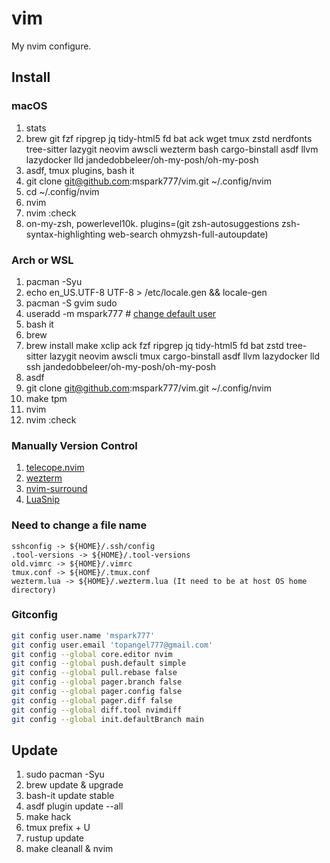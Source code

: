 # vim

My nvim configure.

## Install

### macOS

1. stats
1. brew git fzf ripgrep jq tidy-html5 fd bat ack wget tmux zstd nerdfonts tree-sitter lazygit neovim awscli wezterm bash cargo-binstall asdf llvm lazydocker lld jandedobbeleer/oh-my-posh/oh-my-posh
1. asdf, tmux plugins, bash it
1. git clone git@github.com:mspark777/vim.git ~/.config/nvim
1. cd ~/.config/nvim
1. nvim
1. nvim :check
1. on-my-zsh, powerlevel10k. plugins=(git zsh-autosuggestions zsh-syntax-highlighting web-search ohmyzsh-full-autoupdate)

### Arch or WSL

1. pacman -Syu
1. echo en_US.UTF-8 UTF-8 > /etc/locale.gen && locale-gen
1. pacman -S gvim sudo
1. useradd -m mspark777 # [change default user](https://wiki.archlinux.org/title/Install_Arch_Linux_on_WSL#Automated_installation)
1. bash it
1. brew
1. brew install make xclip ack fzf ripgrep jq tidy-html5 fd bat zstd tree-sitter lazygit neovim awscli tmux cargo-binstall asdf llvm lazydocker lld ssh jandedobbeleer/oh-my-posh/oh-my-posh
1. asdf
1. git clone git@github.com:mspark777/vim.git ~/.config/nvim
1. make tpm
1. nvim
1. nvim :check

### Manually Version Control

1. [telecope.nvim](https://github.com/nvim-telescope/telescope.nvim)
1. [wezterm](https://github.com/wez/wezterm)
1. [nvim-surround](https://github.com/kylechui/nvim-surround)
1. [LuaSnip](https://github.com/L3MON4D3/LuaSnip)

### Need to change a file name

```
sshconfig -> ${HOME}/.ssh/config
.tool-versions -> ${HOME}/.tool-versions
old.vimrc -> ${HOME}/.vimrc
tmux.conf -> ${HOME}/.tmux.conf
wezterm.lua -> ${HOME}/.wezterm.lua (It need to be at host OS home directory)
```

### Gitconfig

```sh
git config user.name 'mspark777'
git config user.email 'topangel777@gmail.com'
git config --global core.editor nvim
git config --global push.default simple
git config --global pull.rebase false
git config --global pager.branch false
git config --global pager.config false
git config --global pager.diff false
git config --global diff.tool nvimdiff
git config --global init.defaultBranch main
```

## Update

1. sudo pacman -Syu
1. brew update & upgrade
1. bash-it update stable
1. asdf plugin update --all
1. make hack
1. tmux prefix + U
1. rustup update
1. make cleanall & nvim
